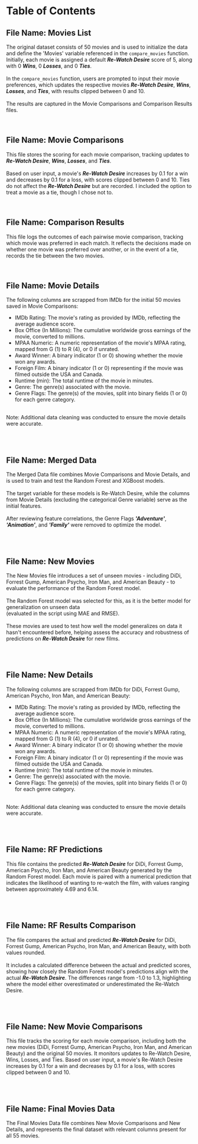 # Table of Contents

## File Name: Movies List
The original dataset consists of 50 movies and is used to initialize the data and define the 'Movies' variable referenced in the `compare_movies` function. Initially, each movie is assigned a default ***Re-Watch Desire*** score of 5, along with 0 ***Wins***, 0 ***Losses***, and 0 ***Ties***. <br><br> In the `compare_movies` function, users are prompted to input their movie preferences, which updates the respective movies ***Re-Watch Desire***, ***Wins***, ***Losses***, and ***Ties***, with results clipped between 0 and 10. <br><br> The results are captured in the Movie Comparisons and Comparison Results files.

<br>

## File Name: Movie Comparisons
This file stores the scoring for each movie comparison, tracking updates to ***Re-Watch Desire***, ***Wins***, ***Losses***, and ***Ties***. <br><br> Based on user input, a movie's ***Re-Watch Desire*** increases by 0.1 for a win and decreases by 0.1 for a loss, with scores clipped between 0 and 10. Ties do not affect the ***Re-Watch Desire*** but are recorded. I included the option to treat a movie as a tie, though I chose not to.

<br>

## File Name: Comparison Results
This file logs the outcomes of each pairwise movie comparison, tracking which movie was preferred in each match. It reflects the decisions made on whether one movie was preferred over another, or in the event of a tie, records the tie between the two movies.

<br>

## File Name: Movie Details
The following columns are scrapped from IMDb for the initial 50 movies saved in Movie Comparisons:
* IMDb Rating: The movie's rating as provided by IMDb, reflecting the average audience score.
* Box Office (In Millions): The cumulative worldwide gross earnings of the movie, converted to millions.
* MPAA Numeric: A numeric representation of the movie's MPAA rating, mapped from G (1) to R (4), or 0 if unrated.
* Award Winner: A binary indicator (1 or 0) showing whether the movie won any awards.
* Foreign Film: A binary indicator (1 or 0) representing if the movie was filmed outside the USA and Canada.
* Runtime (min): The total runtime of the movie in minutes.
* Genre: The genre(s) associated with the movie.
* Genre Flags: The genre(s) of the movies, split into binary fields (1 or 0) for each genre category.
<br>
Note: Additional data cleaning was conducted to ensure the movie details were accurate.

<br><br>

## File Name: Merged Data
The Merged Data file combines Movie Comparisons and Movie Details, and is used to train and test the Random Forest and XGBoost models. <br><br> The target variable for these models is Re-Watch Desire, while the columns from Movie Details (excluding the categorical Genre variable) serve as the initial features. <br><br> After reviewing feature correlations, the Genre Flags ***'Adventure'***, ***'Animation'***, and ***'Family'*** were removed to optimize the model.

<br><br>

## File Name: New Movies
The New Movies file introduces a set of unseen movies - including DiDi, Forrest Gump, American Psycho, Iron Man, and American Beauty - to evaluate the performance of the Random Forest model. <br><br> The Random Forest model was selected for this, as it is the better model for generalization on unseen data <br>(evaluated in the script using MAE and RMSE). <br><br> These movies are used to test how well the model generalizes on data it hasn't encountered before, helping assess the accuracy and robustness of predictions on ***Re-Watch Desire*** for new films.

<br><br>

## File Name: New Details
The following columns are scrapped from IMDb for DiDi, Forrest Gump, American Psycho, Iron Man, and American Beauty:
* IMDb Rating: The movie's rating as provided by IMDb, reflecting the average audience score.
* Box Office (In Millions): The cumulative worldwide gross earnings of the movie, converted to millions.
* MPAA Numeric: A numeric representation of the movie's MPAA rating, mapped from G (1) to R (4), or 0 if unrated.
* Award Winner: A binary indicator (1 or 0) showing whether the movie won any awards.
* Foreign Film: A binary indicator (1 or 0) representing if the movie was filmed outside the USA and Canada.
* Runtime (min): The total runtime of the movie in minutes.
* Genre: The genre(s) associated with the movie.
* Genre Flags: The genre(s) of the movies, split into binary fields (1 or 0) for each genre category.
<br>
Note: Additional data cleaning was conducted to ensure the movie details were accurate.

<br><br>

## File Name: RF Predictions
This file contains the predicted ***Re-Watch Desire*** for DiDi, Forrest Gump, American Psycho, Iron Man, and American Beauty generated by the Random Forest model. Each movie is paired with a numerical prediction that indicates the likelihood of wanting to re-watch the film, with values ranging between approximately 4.69 and 6.14.

<br><br>

## File Name: RF Results Comparison
The file compares the actual and predicted ***Re-Watch Desire*** for DiDi, Forrest Gump, American Psycho, Iron Man, and American Beauty, with both values rounded. <br><br> It includes a calculated difference between the actual and predicted scores, showing how closely the Random Forest model's predictions align with the actual ***Re-Watch Desire***. The differences range from -1.0 to 1.3, highlighting where the model either overestimated or underestimated the Re-Watch Desire.

<br><br>

## File Name: New Movie Comparisons
This file tracks the scoring for each movie comparison, including both the new movies (DiDi, Forrest Gump, American Psycho, Iron Man, and American Beauty) and the original 50 movies. It monitors updates to Re-Watch Desire, Wins, Losses, and Ties. Based on user input, a movie's Re-Watch Desire increases by 0.1 for a win and decreases by 0.1 for a loss, with scores clipped between 0 and 10.

<br><br>

## File Name: Final Movies Data
The Final Movies Data file combines New Movie Comparisons and New Details, and represents the final dataset with relevant columns present for all 55 movies.

<br><br>
